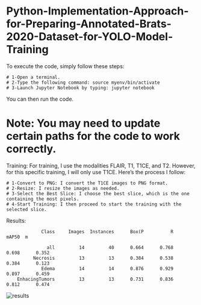 # Python-Implementation-Approach-for-Preparing-Annotated-Brats-2020-Dataset-for-YOLO-Model-Training

To execute the code, simply follow these steps:

    # 1-Open a terminal.
    # 2-Type the following command: source myenv/bin/activate
    # 3-Launch Jupyter Notebook by typing: jupyter notebook

You can then run the code.

# Note: You may need to update certain paths for the code to work correctly.

Training:
For training, I use the modalities FLAIR, T1, T1CE, and T2. However, for this specific training, I will only use T1CE. Here’s the process I follow:

    # 1-Convert to PNG: I convert the T1CE images to PNG format.
    # 2-Resize: I resize the images as needed.
    # 3-Select the Best Slice: I choose the best slice, which is the one containing the most pixels.
    # 4-Start Training: I then proceed to start the training with the selected slice.
    
Results:

                 Class     Images  Instances      Box(P          R      mAP50  m

                   all         14         40      0.664      0.768      0.698      0.352
              Necrosis         13         13      0.384      0.538      0.384      0.123
                 Edema         14         14      0.876      0.929      0.897      0.459
        EnhacingTumors         13         13      0.731      0.836      0.812      0.474

        
![results](https://github.com/user-attachments/assets/feee8c02-14b1-466a-8380-7dadf27df42b)
